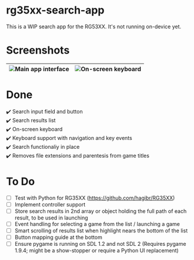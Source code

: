 # rg35xx-search-app
This is a WIP search app for the RG53XX.  It's not running on-device yet.

# Screenshots
| ![Main app interface](https://i.imgur.com/cvfYW3x.png)  |  ![On-screen keyboard](https://i.imgur.com/Fqf2jnk.png) |
|---|---|

# Done
:heavy_check_mark: Search input field and button<br />
:heavy_check_mark: Search results list<br />
:heavy_check_mark: On-screen keyboard<br />
:heavy_check_mark: Keyboard support with navigation and key events<br />
:heavy_check_mark: Search functionaliy in place<br />
:heavy_check_mark: Removes file extensions and parentesis from game titles

# To Do
- [ ] Test with Python for RG35XX (https://github.com/hagibr/RG35XX)
- [ ] Implement controller support
- [ ] Store search results in 2nd array or object holding the full path of each result, to be used in launching
- [ ] Event handling for selecting a game from the list / launching a game
- [ ] Smart scrolling of results list when highlight nears the bottom of the list
- [ ] Button mapping guide at the bottom
- [ ] Ensure pygame is running on SDL 1.2 and not SDL 2 (Requires pygame 1.9.4; might be a show-stopper or require a Python UI replacement)
